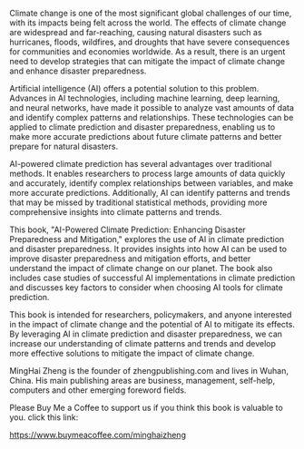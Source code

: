 
Climate change is one of the most significant global challenges of our time, with its impacts being felt across the world. The effects of climate change are widespread and far-reaching, causing natural disasters such as hurricanes, floods, wildfires, and droughts that have severe consequences for communities and economies worldwide. As a result, there is an urgent need to develop strategies that can mitigate the impact of climate change and enhance disaster preparedness.

Artificial intelligence (AI) offers a potential solution to this problem. Advances in AI technologies, including machine learning, deep learning, and neural networks, have made it possible to analyze vast amounts of data and identify complex patterns and relationships. These technologies can be applied to climate prediction and disaster preparedness, enabling us to make more accurate predictions about future climate patterns and better prepare for natural disasters.

AI-powered climate prediction has several advantages over traditional methods. It enables researchers to process large amounts of data quickly and accurately, identify complex relationships between variables, and make more accurate predictions. Additionally, AI can identify patterns and trends that may be missed by traditional statistical methods, providing more comprehensive insights into climate patterns and trends.

This book, "AI-Powered Climate Prediction: Enhancing Disaster Preparedness and Mitigation," explores the use of AI in climate prediction and disaster preparedness. It provides insights into how AI can be used to improve disaster preparedness and mitigation efforts, and better understand the impact of climate change on our planet. The book also includes case studies of successful AI implementations in climate prediction and discusses key factors to consider when choosing AI tools for climate prediction.

This book is intended for researchers, policymakers, and anyone interested in the impact of climate change and the potential of AI to mitigate its effects. By leveraging AI in climate prediction and disaster preparedness, we can increase our understanding of climate patterns and trends and develop more effective solutions to mitigate the impact of climate change.

MingHai Zheng is the founder of zhengpublishing.com and lives in Wuhan, China. His main publishing areas are business, management, self-help, computers and other emerging foreword fields.

Please Buy Me a Coffee to support us if you think this book is valuable to you. click this link:

https://www.buymeacoffee.com/minghaizheng
